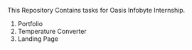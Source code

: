This Repository Contains tasks for Oasis Infobyte Internship.

1. Portfolio
2. Temperature Converter
3. Landing Page
